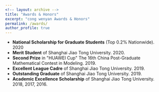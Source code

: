 ```yaml
---
<!-- layout: archive -->
title: "Awards & Honors"
excerpt: "cong wenyan Awards & Honors"
permalink: /awards/
author_profile: true
---
```

* **National Scholarship for Graduate Students** (Top 0.2% Nationwide). 2020
* **Merit Student** of Shanghai Jiao Tong University. 2020.
* **Second Prize** in  "HUAWEI Cup" The 16th China Post-Graduate Mathematical Contest in Modeling. 2019.
* **Excellent League Cadre** of Shanghai Jiao Tong University. 2019.
* **Outstanding Graduate** of Shanghai Jiao Tong University. 2019.
* **Academic Excellence Scholarship** of Shanghai Jiao Tong University. 2018, 2017, 2016.
